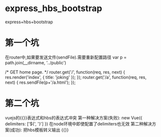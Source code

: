 # express_hbs_bootstrap
express+hbs+bootstrap
#   第一个坑
在router中,如果要发送文件(sendFile).需要重新配置路径
var p = path.join(__dirname, '../public')

/* GET home page. */
router.get('/', function(req, res, next) {
  res.render('index', { title: 'joking' });
});
router.get('/a', function(req, res, next) {
    res.sendFile(p+'/a.html');
});
#  第二个坑
vuejs的{{}}表达式和hbs的表达式冲突
第一种解决方案(失败):
new Vue({
  delimiters: ['${', '}']
})
在node环境中即使配置了delimiters也无效
第二种解决方案(成功):
把hbs模板转义输出 \{{}}
<!--<div id="app">
    <h1>{{title}}</h1>
    <span>\{{a}}</span>
    <p  @click="b">Welcome \{{sd}} to {{title}}</p>
</div>
  --> 
